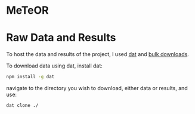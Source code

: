 # MeTeOR

# Raw Data and Results

To host the data and results of the project, I used [dat](https://datproject.org/) and [bulk downloads](http://meteor.lichtargelab.org/download).

To download data using dat, install dat:
```bash
npm install -g dat
```
navigate to the directory you wish to download, either data or results, and use:
```bash
dat clone ./
```
<!--stackedit_data:
eyJoaXN0b3J5IjpbLTExMzU2MDQ5M119
-->